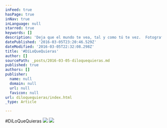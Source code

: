 ```yaml
---
inFeed: true
hasPage: true
inNav: true
inLanguage: null
starred: true
keywords: []
description: 'Deja que el mundo te vea, tal y como tú te vez.  Fotografía Diseño Marketing y Community Manager Desde US$249.99'
datePublished: '2016-03-05T23:20:46.529Z'
dateModified: '2016-03-05T22:32:08.298Z'
title: '#DíLoQueQuieras'
author: []
sourcePath: _posts/2016-03-05-diloquequieras.md
published: true
authors: []
publisher:
  name: null
  domain: null
  url: null
  favicon: null
url: diloquequieras/index.html
_type: Article

---
```

\#DíLoQueQuieras
![](https://the-grid-user-content.s3-us-west-2.amazonaws.com/0fbe62c2-ef65-4b18-bdc3-da75da881cc1.jpg)
![](https://the-grid-user-content.s3-us-west-2.amazonaws.com/34f76f70-39d4-48af-ab59-04fc62ccfd0b.jpg)